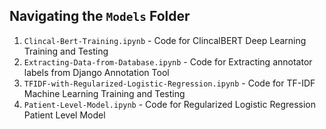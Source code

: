 ## Navigating the ``Models`` Folder
1. ``Clincal-Bert-Training.ipynb`` - Code for ClincalBERT Deep Learning Training and Testing
2. ``Extracting-Data-from-Database.ipynb`` - Code for Extracting annotator labels from Django Annotation Tool
3. ``TFIDF-with-Regularized-Logistic-Regression.ipynb`` -  Code for TF-IDF Machine Learning Training and Testing
4. ``Patient-Level-Model.ipynb`` - Code for Regularized Logistic Regression Patient Level Model
